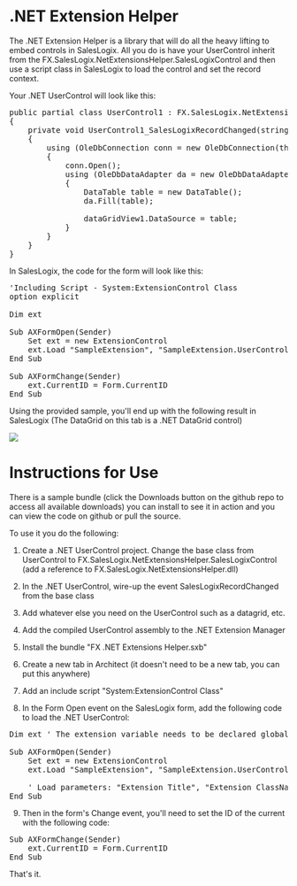 <h1>.NET Extension Helper</h1>

The .NET Extension Helper is a library that will do all the heavy lifting to embed controls in SalesLogix. All you do is have your UserControl inherit from the FX.SalesLogix.NetExtensionsHelper.SalesLogixControl and then use a script class in SalesLogix to load the control and set the record context.

Your .NET UserControl will look like this:

<pre>public partial class UserControl1 : FX.SalesLogix.NetExtensionsHelper.SalesLogixControl
{
	private void UserControl1_SalesLogixRecordChanged(string RecordID)
	{
		using (OleDbConnection conn = new OleDbConnection(this.SlxApplication.ConnectionString))
		{
			conn.Open();
			using (OleDbDataAdapter da = new OleDbDataAdapter(string.Format("select lastname as LastName, firstname as FirstName, type as Type from contact where accountid = '{0}'", RecordID), conn))
			{
				DataTable table = new DataTable();
				da.Fill(table);

				dataGridView1.DataSource = table;
			}
		}
	}
}</pre>

In SalesLogix, the code for the form will look like this:

<pre>'Including Script - System:ExtensionControl Class
option explicit

Dim ext

Sub AXFormOpen(Sender)
    Set ext = new ExtensionControl
    ext.Load "SampleExtension", "SampleExtension.UserControl1", Form.HWND, True
End Sub

Sub AXFormChange(Sender)
    ext.CurrentID = Form.CurrentID
End Sub</pre>

Using the provided sample, you'll end up with the following result in SalesLogix (The DataGrid on this tab is a .NET DataGrid control)

<img src="http://content.screencast.com/users/RyanFarley/folders/Jing/media/acd5f0d9-6aec-44d4-8a2d-3499d11bdae2/SalesLogix_Extension_Sample.png">

<h1>Instructions for Use</h1>

There is a sample bundle (click the Downloads button on the github repo to access all available downloads) you can install to see it in action and you can view the code on github or pull the source.

To use it you do the following:

1) Create a .NET UserControl project. Change the base class from UserControl to FX.SalesLogix.NetExtensionsHelper.SalesLogixControl (add a reference to FX.SalesLogix.NetExtensionsHelper.dll)

2) In the .NET UserControl, wire-up the event SalesLogixRecordChanged from the base class

3) Add whatever else you need on the UserControl such as a datagrid, etc.

4) Add the compiled UserControl assembly to the .NET Extension Manager

5) Install the bundle "FX .NET Extensions Helper.sxb"

6) Create a new tab in Architect (it doesn't need to be a new tab, you can put this anywhere)

7) Add an include script "System:ExtensionControl Class"

8) In the Form Open event on the SalesLogix form, add the following code to load the .NET UserControl:

<pre>Dim ext ' The extension variable needs to be declared globally on the form

Sub AXFormOpen(Sender)
    Set ext = new ExtensionControl
    ext.Load "SampleExtension", "SampleExtension.UserControl1", Form.HWND, True

    ' Load parameters: "Extension Title", "Extension ClassName", "Parent Handle", "Resize to fill parent"
End Sub</pre>

9) Then in the form's Change event, you'll need to set the ID of the current with the following code:

<pre>Sub AXFormChange(Sender)
    ext.CurrentID = Form.CurrentID
End Sub</pre>


That's it.